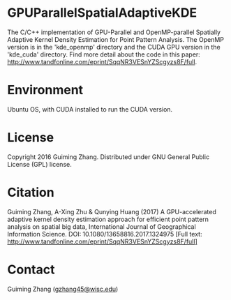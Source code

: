 # GPUParallelSpatialAdaptiveKDE
The C/C++ implementation of GPU-Parallel and OpenMP-parallel Spatially Adaptive Kernel Density Estimation for Point Pattern Analysis. The OpenMP version is in the 'kde_openmp' directory and the CUDA GPU version in the 'kde_cuda' directory. Find more detail about the code in this paper: http://www.tandfonline.com/eprint/SqqNR3VESnYZScgyzs8F/full.

# Environment
Ubuntu OS, with CUDA installed to run the CUDA version.

# License
Copyright 2016 Guiming Zhang. Distributed under GNU General Public License (GPL) license.

# Citation
Guiming Zhang, A-Xing Zhu & Qunying Huang (2017) A GPU-accelerated adaptive kernel density estimation approach for efficient point pattern analysis on spatial big data, International Journal of Geographical Information Science. DOI: 10.1080/13658816.2017.1324975 [Full text: http://www.tandfonline.com/eprint/SqqNR3VESnYZScgyzs8F/full]

# Contact
Guiming Zhang (gzhang45@wisc.edu)
